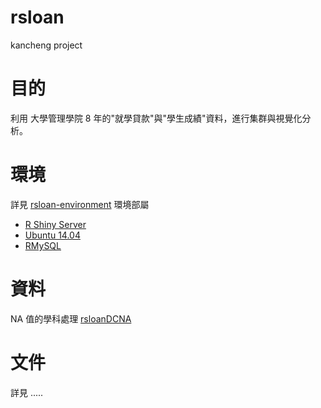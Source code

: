 # rsloan
kancheng project

# 目的

利用 大學管理學院 8 年的"就學貸款"與"學生成績"資料，進行集群與視覺化分析。

# 環境

詳見 [rsloan-environment](https://github.com/kancheng/rsloan-environment) 環境部屬

- [R Shiny Server](https://github.com/rstudio/shiny-server)
- [Ubuntu 14.04](https://en.wikipedia.org/wiki/Ubuntu_(operating_system))
- [RMySQL](https://github.com/rstats-db/RMySQL)

# 資料

NA 值的學科處理 [rsloanDCNA](https://github.com/kancheng/rsloanDCNA)

# 文件

詳見 .....
